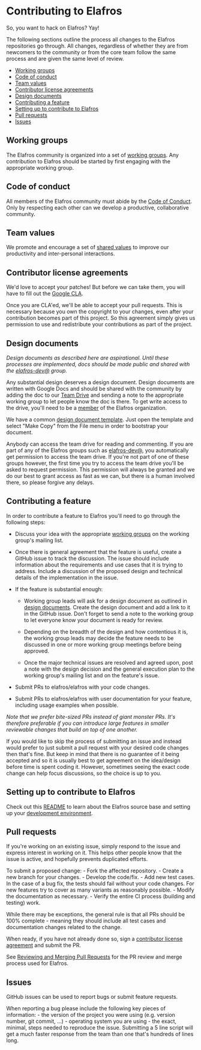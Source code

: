 # Contributing to Elafros

So, you want to hack on Elafros? Yay!

The following sections outline the process all changes to the Elafros
repositories go through. All changes, regardless of whether they are from
newcomers to the community or from the core team follow the same process and are
given the same level of review.

-   [Working groups](#working-groups)
-   [Code of conduct](#code-of-conduct)
-   [Team values](#team-values)
-   [Contributor license agreements](#contributor-license-agreements)
-   [Design documents](#design-documents)
-   [Contributing a feature](#contributing-a-feature)
-   [Setting up to contribute to Elafros](#setting-up-to-contribute-to-elafros)
-   [Pull requests](#pull-requests)
-   [Issues](#issues)

## Working groups

The Elafros community is organized into a set of [working
groups](WORKING-GROUPS.md). Any contribution to Elafros should be started by
first engaging with the appropriate working group.

## Code of conduct

All members of the Elafros community must abide by the [Code of
Conduct](CODE-OF-CONDUCT.md). Only by respecting each other can we develop a
productive, collaborative community.

## Team values

We promote and encourage a set of [shared values](VALUES.md) to improve our
productivity and inter-personal interactions.

## Contributor license agreements

We'd love to accept your patches! But before we can take them, you will have to
fill out the [Google CLA](https://cla.developers.google.com).

Once you are CLA'ed, we'll be able to accept your pull requests. This is
necessary because you own the copyright to your changes, even after your
contribution becomes part of this project. So this agreement simply gives us
permission to use and redistribute your contributions as part of the project.

## Design documents

*Design documents as described here are aspirational. Until these processes are
implemented, docs should be made public and shared with the
[elafros-dev@](https://groups.google.com/forum/#!forum/elafros-dev) group.*

Any substantial design deserves a design document. Design documents are written
with Google Docs and should be shared with the community by adding the doc to
our [Team Drive](TODO) and sending a note to the appropriate working group to
let people know the doc is there. To get write access to the drive, you'll need
to be a [member](ROLES.md#member) of the Elafros organization.

We have a common [design document template](TODO). Just open the template and
select "Make Copy" from the File menu in order to bootstrap your document.

Anybody can access the team drive for reading and commenting. If you are part of
any of the Elafros groups such as
[elafros-dev@](https://groups.google.com/forum/#!forum/elafros-dev), you
automatically get permission to access the team drive. If you're not part of one
of these groups however, the first time you try to access the team drive you'll
be asked to request permission. This permission will always be granted and we do
our best to grant access as fast as we can, but there is a human involved there,
so please forgive any delays.

## Contributing a feature

In order to contribute a feature to Elafros you'll need to go through the
following steps:

-   Discuss your idea with the appropriate [working groups](WORKING-GROUPS.md)
    on the working group's mailing list.

-   Once there is general agreement that the feature is useful, create a GitHub
    issue to track the discussion. The issue should include information about
    the requirements and use cases that it is trying to address. Include a
    discussion of the proposed design and technical details of the
    implementation in the issue.

-   If the feature is substantial enough:

    -   Working group leads will ask for a design document as outlined in
        [design documents](#design-documents). Create the design document and
        add a link to it in the GitHub issue. Don't forget to send a note to the
        working group to let everyone know your document is ready for review.

    -   Depending on the breadth of the design and how contentious it is, the
        working group leads may decide the feature needs to be discussed in one
        or more working group meetings before being approved.

    -   Once the major technical issues are resolved and agreed upon, post a
        note with the design decision and the general execution plan to the
        working group's mailing list and on the feature's issue.

-   Submit PRs to elafros/elafros with your code changes.

-   Submit PRs to elafros/elafros with user documentation for your feature,
    including usage examples when possible.
    <!-- TODO: switch to elafros/elafros.dev) -->

*Note that we prefer bite-sized PRs instead of giant monster PRs. It's therefore
preferable if you can introduce large features in smaller reviewable changes
that build on top of one another.*

If you would like to skip the process of submitting an issue and instead would
prefer to just submit a pull request with your desired code changes then that's
fine. But keep in mind that there is no guarantee of it being accepted and so it
is usually best to get agreement on the idea/design before time is spent coding
it. However, sometimes seeing the exact code change can help focus discussions,
so the choice is up to you.

## Setting up to contribute to Elafros

Check out this
[README](https://github.com/elafros/elafros/blob/master/README.md) to learn
about the Elafros source base and setting up your [development
environment](https://github.com/elafros/elafros/blob/master/DEVELOPMENT.md).

## Pull requests

If you're working on an existing issue, simply respond to the issue and express
interest in working on it. This helps other people know that the issue is
active, and hopefully prevents duplicated efforts.

To submit a proposed change: - Fork the affected repository. - Create a new
branch for your changes. - Develop the code/fix. - Add new test cases. In the
case of a bug fix, the tests should fail without your code changes. For new
features try to cover as many variants as reasonably possible. - Modify the
documentation as necessary. - Verify the entire CI process (building and
testing) work.

While there may be exceptions, the general rule is that all PRs should be 100%
complete - meaning they should include all test cases and documentation changes
related to the change.

When ready, if you have not already done so, sign a [contributor license
agreement](#contributor-license-agreements) and submit the PR.

See [Reviewing and Merging Pull Requests](REVIEWING.md) for the PR review and
merge process used for Elafros.

## Issues

GitHub issues can be used to report bugs or submit feature requests.

When reporting a bug please include the following key pieces of information: -
the version of the project you were using (e.g. version number, git commit,
...) - operating system you are using - the exact, minimal, steps needed to
reproduce the issue. Submitting a 5 line script will get a much faster response
from the team than one that's hundreds of lines long.
